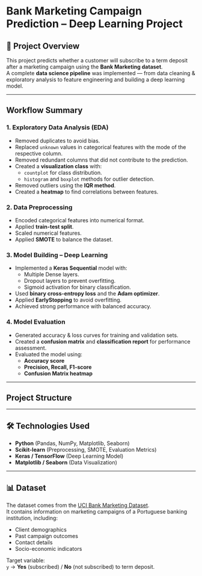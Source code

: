 #  Bank Marketing Campaign Prediction – Deep Learning Project

## 📌 Project Overview
This project predicts whether a customer will subscribe to a term deposit after a marketing campaign using the **Bank Marketing dataset**.  
A complete **data science pipeline** was implemented — from data cleaning & exploratory analysis to feature engineering and building a deep learning model.

---

##  Workflow Summary

### **1. Exploratory Data Analysis (EDA)**
- Removed duplicates to avoid bias.
- Replaced `unknown` values in categorical features with the mode of the respective column.
- Removed redundant columns that did not contribute to the prediction.
- Created a **visualization class** with:
  - `countplot` for class distribution.
  - `histogram` and `boxplot` methods for outlier detection.
- Removed outliers using the **IQR method**.
- Created a **heatmap** to find correlations between features.

### **2. Data Preprocessing**
- Encoded categorical features into numerical format.
- Applied **train-test split**.
- Scaled numerical features.
- Applied **SMOTE** to balance the dataset.

### **3. Model Building – Deep Learning**
- Implemented a **Keras Sequential** model with:
  - Multiple Dense layers.
  - Dropout layers to prevent overfitting.
  - Sigmoid activation for binary classification.
- Used **binary cross-entropy loss** and the **Adam optimizer**.
- Applied **EarlyStopping** to avoid overfitting.
- Achieved strong performance with balanced accuracy.

### **4. Model Evaluation**
- Generated accuracy & loss curves for training and validation sets.
- Created a **confusion matrix** and **classification report** for performance assessment.
- Evaluated the model using:
  - **Accuracy score**
  - **Precision, Recall, F1-score**
  - **Confusion Matrix heatmap**

---

##  Project Structure

---

## 🛠️ Technologies Used
- **Python** (Pandas, NumPy, Matplotlib, Seaborn)
- **Scikit-learn** (Preprocessing, SMOTE, Evaluation Metrics)
- **Keras / TensorFlow** (Deep Learning Model)
- **Matplotlib / Seaborn** (Data Visualization)

---

## 📊 Dataset
The dataset comes from the [UCI Bank Marketing Dataset](https://archive.ics.uci.edu/ml/datasets/bank+marketing).  
It contains information on marketing campaigns of a Portuguese banking institution, including:
- Client demographics
- Past campaign outcomes
- Contact details
- Socio-economic indicators

Target variable:  
`y` → **Yes** (subscribed) / **No** (not subscribed) to term deposit.




